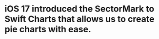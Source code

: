 iOS 17 introduced the SectorMark to Swift Charts that allows us to create pie charts with ease.
===============================================================================================
